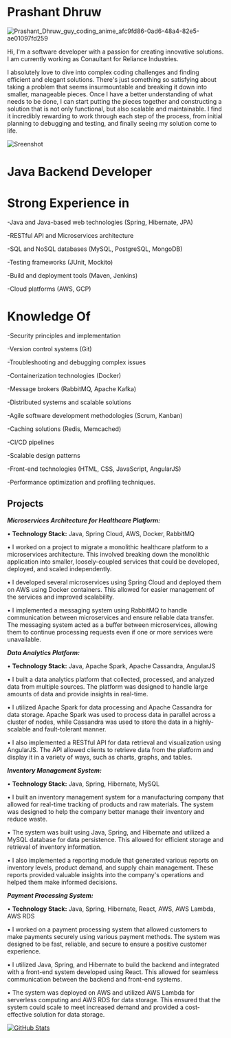 # Prashant Dhruw

![Prashant_Dhruw_guy_coding_anime_afc9fd86-0ad6-48a4-82e5-ae01097fd259](https://user-images.githubusercontent.com/38435661/216602812-f1443f9b-3ab9-43e6-9760-51be35a72d6c.png)

Hi, I'm a software developer with a passion for creating innovative solutions. I am currently working as Conaultant for Reliance Industries.

I absolutely love to dive into complex coding challenges and finding efficient and elegant solutions. There's just something so satisfying about taking a problem that seems insurmountable and breaking it down into smaller, manageable pieces. Once I have a better understanding of what needs to be done, I can start putting the pieces together and constructing a solution that is not only functional, but also scalable and maintainable. I find it incredibly rewarding to work through each step of the process, from initial planning to debugging and testing, and finally seeing my solution come to life.

![Sreenshot](https://user-images.githubusercontent.com/38435661/175811577-72bb3654-5cdc-44b0-a970-a8cef53a8bd2.jpg)

# Java Backend Developer

# Strong Experience in

-Java and Java-based web technologies (Spring, Hibernate, JPA)

-RESTful API and Microservices architecture

-SQL and NoSQL databases (MySQL, PostgreSQL, MongoDB)

-Testing frameworks (JUnit, Mockito)

-Build and deployment tools (Maven, Jenkins)

-Cloud platforms (AWS, GCP)

# Knowledge Of

-Security principles and implementation

-Version control systems (Git)

-Troubleshooting and debugging complex issues

-Containerization technologies (Docker)

-Message brokers (RabbitMQ, Apache Kafka)

-Distributed systems and scalable solutions

-Agile software development methodologies (Scrum, Kanban)

-Caching solutions (Redis, Memcached)

-CI/CD pipelines

-Scalable design patterns

-Front-end technologies (HTML, CSS, JavaScript, AngularJS)

-Performance optimization and profiling techniques.

## **Projects**

***Microservices Architecture for Healthcare Platform:***

•  **Technology Stack:** Java, Spring Cloud, AWS, Docker, RabbitMQ

•  I worked on a project to migrate a monolithic healthcare platform to a microservices architecture. This involved breaking down the monolithic application into smaller, loosely-coupled services that could be developed, deployed, and scaled independently.

•  I developed several microservices using Spring Cloud and deployed them on AWS using Docker containers. This allowed for easier management of the services and improved scalability.

•  I implemented a messaging system using RabbitMQ to handle communication between microservices and ensure reliable data transfer. The messaging system acted as a buffer between microservices, allowing them to continue processing requests even if one or more services were unavailable.

***Data Analytics Platform:***

•  **Technology Stack:** Java, Apache Spark, Apache Cassandra, AngularJS

•  I built a data analytics platform that collected, processed, and analyzed data from multiple sources. The platform was designed to handle large amounts of data and provide insights in real-time.

•  I utilized Apache Spark for data processing and Apache Cassandra for data storage. Apache Spark was used to process data in parallel across a cluster of nodes, while Cassandra was used to store the data in a highly-scalable and fault-tolerant manner.

•  I also implemented a RESTful API for data retrieval and visualization using AngularJS. The API allowed clients to retrieve data from the platform and display it in a variety of ways, such as charts, graphs, and tables.

***Inventory Management System:***

•  **Technology Stack:** Java, Spring, Hibernate, MySQL

•  I built an inventory management system for a manufacturing company that allowed for real-time tracking of products and raw materials. The system was designed to help the company better manage their inventory and reduce waste.

•  The system was built using Java, Spring, and Hibernate and utilized a MySQL database for data persistence. This allowed for efficient storage and retrieval of inventory information.

•  I also implemented a reporting module that generated various reports on inventory levels, product demand, and supply chain management. These reports provided valuable insights into the company's operations and helped them make informed decisions.

***Payment Processing System:***

• **Technology Stack:** Java, Spring, Hibernate, React, AWS, AWS Lambda, AWS RDS

•  I worked on a payment processing system that allowed customers to make payments securely using various payment methods. The system was designed to be fast, reliable, and secure to ensure a positive customer experience.

•  I utilized Java, Spring, and Hibernate to build the backend and integrated with a front-end system developed using React. This allowed for seamless communication between the backend and front-end systems.

•  The system was deployed on AWS and utilized AWS Lambda for serverless computing and AWS RDS for data storage. This ensured that the system could scale to meet increased demand and provided a cost-effective solution for data storage.




[![GitHub Stats](https://github-readme-stats.vercel.app/api?username=prashantdhruw&show_icons=true&theme=default)](https://github.com/prashantdhruw)



